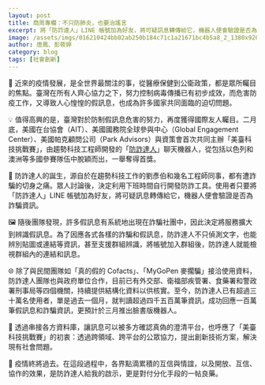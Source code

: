 ```yaml
---
layout: post
title: 商周專欄：不只防肺炎，也要治謠言
excerpt: 將「防詐達人」LINE 帳號加為好友，將可疑訊息轉傳給它，機器人便會驗證是否為詐騙資訊。
image: /assets/imgs/016210424bb02ab250b184c71c1a21671bc4b5a8_2_1380x920.jpeg
author: 唐鳳、彭筱婷
category: blog
tags: [社會創新]
---
```


💊 近來的疫情發展，是全世界最關注的事，從醫療保健到公衛政策，都是眾所矚目的焦點。臺灣在所有人齊心協力之下，努力控制病毒傳播已有初步成效，而危害防疫工作，又導致人心惶惶的假訊息，也成為許多國家共同面臨的迫切問題。

💡 值得高興的是，臺灣對於防制假訊息危害的努力，再度獲得國際友人矚目。二月底，美國在台協會（AIT）、美國國務院全球參與中心（Global Engagement Center）、美國帕克顧問公司（Park Advisors）與資策會首次共同主辦「美臺科技挑戰賽」，由趨勢科技工程師開發的「[防詐達人](https://www.getdr.com/)」聊天機器人，從包括以色列和澳洲等多國參賽隊伍中脫穎而出，一舉奪得首獎。

📲 防詐達人的誕生，源自於在趨勢科技工作的劉彥伯和幾名工程師同事，都有遭詐騙的切身之痛。眾人討論後，決定利用下班時間自行開發防詐工具。使用者只要將「防詐達人」LINE 帳號加為好友，將可疑訊息轉傳給它，機器人便會驗證是否為詐騙資訊。

🖼️ 隨後團隊發現，許多假訊息有系統地出現在詐騙社團中，因此決定將服務擴大到辨識假訊息。為了因應各式各樣的詐騙和假訊息，防詐達人不只偵測文字，也能辨別貼圖或連結等資訊，甚至支援群組辨識，將帳號加入群組後，防詐達人就能檢視群組內的連結和訊息。

🌐 除了與民間團隊如「真的假的 Cofacts」、「MyGoPen 麥擱騙」接洽使用資料，防詐達人團隊也與政府單位合作，目前已有外交部、衛福部疾管署、食藥署和警政署刑事局等四個機關，持續提供結構化資料以供核實。至今，防詐達人已有超過三十萬名使用者，單是過去一個月，就判讀超過四千五百萬筆資訊，成功回應一百萬筆假訊息和詐騙資訊，更預計於三月推出臉書版機器人。

🔗 透過串接各方資料庫，讓訊息可以被多方確認真偽的澄清平台，也呼應了「美臺科技挑戰賽」的初衷：透過跨領域、跨平台的公眾協力，提出創新技術方案，解決現有社會問題。

🚸 疫情終將過去。在這段過程中，各界點滴累積的互信與情誼，以及開放、互信、協作的效果，是防詐達人給我的啟示，更是對付分化手段的一帖良藥。
